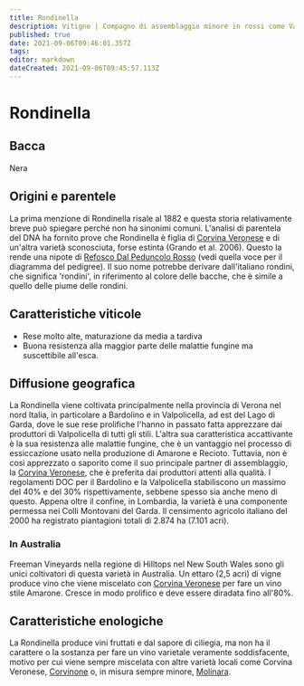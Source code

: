 ```yaml
---
title: Rondinella
description: Vitigno | Compagno di assemblaggio minore in rossi come Valpolicella e Bardolino.
published: true
date: 2021-09-06T09:46:01.357Z
tags: 
editor: markdown
dateCreated: 2021-09-06T09:45:57.113Z
---
```


# Rondinella

## Bacca
Nera

## Origini e parentele
La prima menzione di Rondinella risale al 1882 e questa storia relativamente breve può spiegare perché non ha sinonimi comuni. L'analisi di parentela del DNA ha fornito prove che Rondinella è figlia di [Corvina Veronese](/vitigni/bacca-nera/corvina-veronese) e di un'altra varietà sconosciuta, forse estinta (Grando et al. 2006). Questo la rende una nipote di [Refosco Dal Peduncolo Rosso](/vitigni/bacca-nera/refosco-dal-peduncolo-rosso) (vedi quella voce per il diagramma del pedigree). Il suo nome potrebbe derivare dall'italiano rondini, che significa 'rondini', in riferimento al colore delle bacche, che è simile a quello delle piume delle rondini.

## Caratteristiche viticole
- Rese molto alte, maturazione da media a tardiva
- Buona resistenza alla maggior parte delle malattie fungine ma suscettibile all'esca.

## Diffusione geografica
La Rondinella viene coltivata principalmente nella provincia di Verona nel nord Italia, in particolare a Bardolino e in Valpolicella, ad est del Lago di Garda, dove le sue rese prolifiche l'hanno in passato fatta apprezzare dai produttori di Valpolicella di tutti gli stili. L'altra sua caratteristica accattivante è la sua resistenza alle malattie fungine, che è un vantaggio nel processo di essiccazione usato nella produzione di Amarone e Recioto. Tuttavia, non è così apprezzato o saporito come il suo principale partner di assemblaggio, la [Corvina Veronese](/vitigni/bacca-nera/corvina-veronese), che è preferita dai produttori attenti alla qualità. I regolamenti DOC per il Bardolino e la Valpolicella stabiliscono un massimo del 40% e del 30% rispettivamente, sebbene spesso sia anche meno di questo. Appena oltre il confine, in Lombardia, la varietà è una componente permessa nei Colli Montovani del Garda. Il censimento agricolo italiano del 2000 ha registrato piantagioni totali di 2.874 ha (7.101 acri). 

### In Australia

Freeman Vineyards nella regione di Hilltops nel New South Wales sono gli unici coltivatori di questa varietà in Australia. Un ettaro (2,5 acri) di vigne produce vino che viene miscelato con [Corvina Veronese](/vitigni/bacca-nera/corvina-veronese) per fare un vino stile Amarone. Cresce in modo prolifico e deve essere diradata fino all'80%.

## Caratteristiche enologiche
La Rondinella produce vini fruttati e dal sapore di ciliegia, ma non ha il carattere o la sostanza per fare un vino varietale veramente soddisfacente, motivo per cui viene sempre miscelata con altre varietà locali come Corvina Veronese, [Corvinone](/vitigni/bacca-nera/corvinone) o, in misura sempre minore, [Molinara](/vitigni/bacca-nera/molinara).
